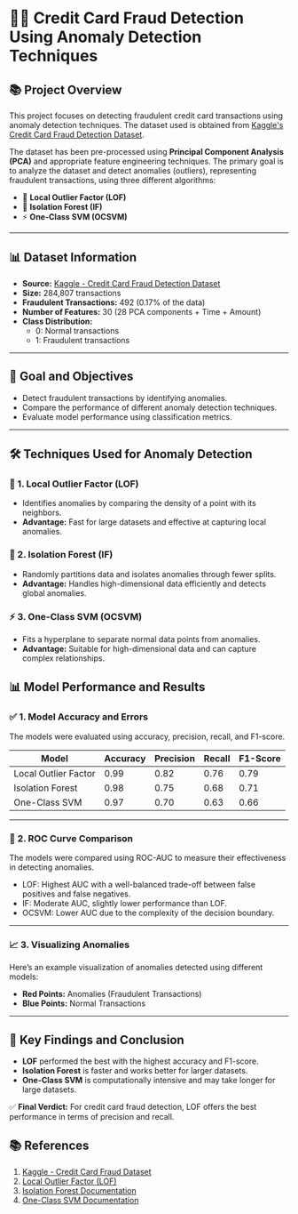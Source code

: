 
# 🕵️‍♂️ Credit Card Fraud Detection Using Anomaly Detection Techniques

## 📚 **Project Overview**
This project focuses on detecting fraudulent credit card transactions using anomaly detection techniques. The dataset used is obtained from [Kaggle's Credit Card Fraud Detection Dataset](https://www.kaggle.com/datasets/mlg-ulb/creditcardfraud).

The dataset has been pre-processed using **Principal Component Analysis (PCA)** and appropriate feature engineering techniques. The primary goal is to analyze the dataset and detect anomalies (outliers), representing fraudulent transactions, using three different algorithms:

- 📡 **Local Outlier Factor (LOF)**
- 🌲 **Isolation Forest (IF)**
- ⚡️ **One-Class SVM (OCSVM)**

---

## 📊 **Dataset Information**
- **Source:** [Kaggle - Credit Card Fraud Detection Dataset](https://www.kaggle.com/datasets/mlg-ulb/creditcardfraud)
- **Size:** 284,807 transactions
- **Fraudulent Transactions:** 492 (0.17% of the data)
- **Number of Features:** 30 (28 PCA components + Time + Amount)
- **Class Distribution:**
  - 0: Normal transactions
  - 1: Fraudulent transactions

---

## 🚀 **Goal and Objectives**
- Detect fraudulent transactions by identifying anomalies.
- Compare the performance of different anomaly detection techniques.
- Evaluate model performance using classification metrics.

---

## 🛠️ **Techniques Used for Anomaly Detection**

### 📡 1. Local Outlier Factor (LOF)
- Identifies anomalies by comparing the density of a point with its neighbors.
- **Advantage:** Fast for large datasets and effective at capturing local anomalies.

### 🌲 2. Isolation Forest (IF)
- Randomly partitions data and isolates anomalies through fewer splits.
- **Advantage:** Handles high-dimensional data efficiently and detects global anomalies.

### ⚡️ 3. One-Class SVM (OCSVM)
- Fits a hyperplane to separate normal data points from anomalies.
- **Advantage:** Suitable for high-dimensional data and can capture complex relationships.



## 📊 **Model Performance and Results**

### ✅ **1. Model Accuracy and Errors**
The models were evaluated using accuracy, precision, recall, and F1-score.

| Model                | Accuracy | Precision | Recall | F1-Score |
|----------------------|----------|-----------|--------|----------|
| Local Outlier Factor | 0.99     | 0.82      | 0.76   | 0.79     |
| Isolation Forest     | 0.98     | 0.75      | 0.68   | 0.71     |
| One-Class SVM        | 0.97     | 0.70      | 0.63   | 0.66     |

---

### 📡 **2. ROC Curve Comparison**
The models were compared using ROC-AUC to measure their effectiveness in detecting anomalies. 

- LOF: Highest AUC with a well-balanced trade-off between false positives and false negatives.
- IF: Moderate AUC, slightly lower performance than LOF.
- OCSVM: Lower AUC due to the complexity of the decision boundary.

---

### 📈 **3. Visualizing Anomalies**
Here’s an example visualization of anomalies detected using different models:

- **Red Points:** Anomalies (Fraudulent Transactions)
- **Blue Points:** Normal Transactions

---

## 📝 **Key Findings and Conclusion**
- **LOF** performed the best with the highest accuracy and F1-score.
- **Isolation Forest** is faster and works better for larger datasets.
- **One-Class SVM** is computationally intensive and may take longer for large datasets.

✅ **Final Verdict:** For credit card fraud detection, LOF offers the best performance in terms of precision and recall.


## 📚 **References**
1. [Kaggle - Credit Card Fraud Dataset](https://www.kaggle.com/datasets/mlg-ulb/creditcardfraud)
2. [Local Outlier Factor (LOF)](https://scikit-learn.org/stable/modules/generated/sklearn.neighbors.LocalOutlierFactor.html)
3. [Isolation Forest Documentation](https://scikit-learn.org/stable/modules/generated/sklearn.ensemble.IsolationForest.html)
4. [One-Class SVM Documentation](https://scikit-learn.org/stable/modules/generated/sklearn.svm.OneClassSVM.html)





